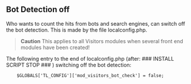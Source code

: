 ## Bot Detection off

Who wants to count the hits from bots and search engines, can switch off the
bot detection. This is made by the file localconfig.php.

> **Caution** This applies to all Visitors modules when several front end modules have been created!

The following entry to the end of localconfig.php (after: ### INSTALL SCRIPT STOP ### )
switching off the bot detection:
```
	$GLOBALS['TL_CONFIG']['mod_visitors_bot_check'] = false;
```
